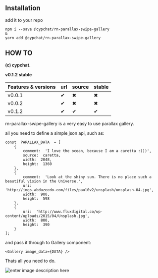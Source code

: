 ﻿## Installation

add it to your repo
 

    npm i --save @cypchat/rn-parallax-swipe-gallery
    &
    yarn add @cypchat/rn-parallax-swipe-gallery

## HOW TO

**(c) cypchat.** 

**v0.1.2 stable**

|Features & versions | url | source | stable |
|--|--|--|--|
| v0.0.1  | ✔ | ✖	| ✖
| v0.0.2  | ✔ | ✖	| ✖
| v0.1.2  | ✔ | ✔ | ✔ |

rn-parallax-swipe-gallery is a very easy to use parallax gallery.

all you need to define a simple json api, such as:

    const  PARALLAX_DATA  = [
	    {
		    comment:  'I love the ocean, because I am a caretta :)))',
		    source:  caretta,
		    width:  2048,
		    height:  1360
	    },
	    {
		    comment:  'Look at the shiny sun. There is no place such a beautiful vision in the Universe.',
		    uri:  'http://imgs.abduzeedo.com/files/paul0v2/unsplash/unsplash-04.jpg',
		    width:  900,
		    height:  598
	    },
	    {
		    uri:  'http://www.fluxdigital.co/wp-content/uploads/2015/04/Unsplash.jpg',
		    width:  800,
		    height:  390
	    }
    ];

and pass it through to Gallery component:

    <Gallery image_data={DATA} />

Thats all you need to do.

![enter image description here](https://lh3.googleusercontent.com/Z-aLNLaRBcZbyN_JnVQg6wMnTLj7cMefL_hEcQ_Dybgr_B3LHQkALYvZZMYQAqQTHoCMn6pKG0DM "Swipe Update gif")

